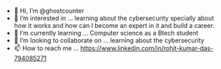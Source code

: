 - 👋 Hi, I’m @ghostcounter
- 👀 I’m interested in ... learning about the cybersecurity specially about how it works and how can I become an expert in it and build a career. 
- 🌱 I’m currently learning ... Computer science as a Btech student
- 💞️ I’m looking to collaborate on ... learning about the cybersecurity
- 📫 How to reach me ... https://www.linkedin.com/in/rohit-kumar-das-794085271

<!---
ghostcounter/ghostcounter is a ✨ special ✨ repository because its `README.md` (this file) appears on your GitHub profile.
You can click the Preview link to take a look at your changes.
--->
